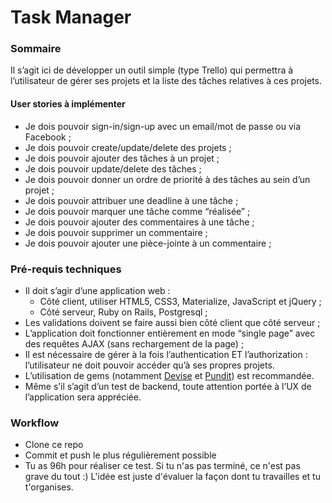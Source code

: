 # Task Manager

### Sommaire

Il s’agit ici de développer un outil simple (type Trello) qui permettra à l’utilisateur de gérer ses projets et la liste des tâches relatives à ces projets.

#### User stories à implémenter

* Je dois pouvoir sign-in/sign-up avec un email/mot de passe ou via Facebook ;
* Je dois pouvoir create/update/delete des projets ;
* Je dois pouvoir ajouter des tâches à un projet ;
* Je dois pouvoir update/delete des tâches ;
* Je dois pouvoir donner un ordre de priorité à des tâches au sein d’un projet ;
* Je dois pouvoir attribuer une deadline à une tâche ;
* Je dois pouvoir marquer une tâche comme “réalisée” ;
* Je dois pouvoir ajouter des commentaires à une tâche ;
* Je dois pouvoir supprimer un commentaire ;
* Je dois pouvoir ajouter une pièce-jointe à un commentaire ;

### Pré-requis techniques

* Il doit s’agir d’une application web :
  * Côté client, utiliser HTML5, CSS3, Materialize, JavaScript et jQuery ;
  * Côté serveur, Ruby on Rails, Postgresql ;
* Les validations doivent se faire aussi bien côté client que côté serveur ;
* L’application doit fonctionner entièrement en mode “single page” avec des requêtes AJAX (sans rechargement de la page) ;
* Il est nécessaire de gérer à la fois l’authentication ET l’authorization : l’utilisateur ne doit pouvoir accéder qu’à ses propres projets.
* L’utilisation de gems (notamment [Devise](https://github.com/plataformatec/devise) et [Pundit](https://github.com/elabs/pundit)) est recommandée.
* Même s’il s’agit d’un test de backend, toute attention portée à l’UX de l’application sera appréciée.

### Workflow

* Clone ce repo
* Commit et push le plus régulièrement possible
* Tu as 96h pour réaliser ce test. Si tu n'as pas terminé, ce n'est pas grave du tout :) L'idée est juste d'évaluer la façon dont tu travailles et tu t'organises.


